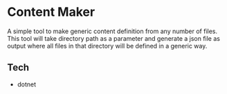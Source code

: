 # Content Maker

A simple tool to make generic content definition from any number of files. This tool will take directory path as a parameter and generate a json file as output where all files in that directory will be defined in a generic way.

## Tech

- dotnet
